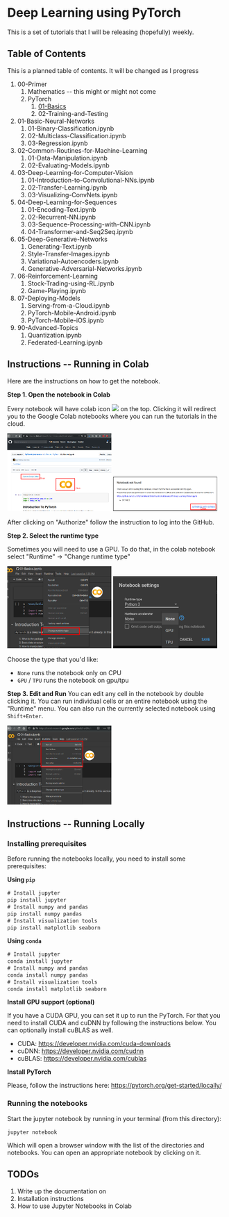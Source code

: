 # Deep Learning using PyTorch

This is a set of tutorials that I will be releasing (hopefully) weekly.

## Table of Contents

This is a planned table of contents.
It will be changed as I progress

1. 00-Primer
    1. Mathematics -- this might or might not come
    1. PyTorch
        1. [01-Basics](00-Primer/PyTorch/01-Basics.ipynb)
        1. 02-Training-and-Testing
1. 01-Basic-Neural-Networks
    1. 01-Binary-Classification.ipynb
    1. 02-Multiclass-Classification.ipynb
    1. 03-Regression.ipynb
1. 02-Common-Routines-for-Machine-Learning
    1. 01-Data-Manipulation.ipynb
    1. 02-Evaluating-Models.ipynb
1. 03-Deep-Learning-for-Computer-Vision
    1. 01-Introduction-to-Convolutional-NNs.ipynb
    1. 02-Transfer-Learning.ipynb
    1. 03-Visualizing-ConvNets.ipynb
1. 04-Deep-Learning-for-Sequences
    1. 01-Encoding-Text.ipynb
    1. 02-Recurrent-NN.ipynb
    1. 03-Sequence-Processing-with-CNN.ipynb
    1. 04-Transformer-and-Seq2Seq.ipynb
1. 05-Deep-Generative-Networks
    1. Generating-Text.ipynb
    1. Style-Transfer-Images.ipynb
    1. Variational-Autoencoders.ipynb
    1. Generative-Adversarial-Networks.ipynb
1. 06-Reinforcement-Learning
    1. Stock-Trading-using-RL.ipynb
    1. Game-Playing.ipynb
1. 07-Deploying-Models
    1. Serving-from-a-Cloud.ipynb
    1. PyTorch-Mobile-Android.ipynb
    1. PyTorch-Mobile-iOS.ipynb
1. 90-Advanced-Topics
    1. Quantization.ipynb
    1. Federated-Learning.ipynb

## Instructions -- Running in Colab

Here are the instructions on how to get the notebook.

**Step 1. Open the notebook in Colab**

Every notebook will have colab icon <img src="https://colab.research.google.com/img/colab_favicon.ico" width=16/> on the top.
Clicking it will redirect you to the Google Colab notebooks where you can run the tutorials in the cloud.

<img src="imgs/colab_step_1.png" alt="Step 1" width=240/>
<img src="imgs/colab_step_1_auth.png" alt="Step 1" width=240/>

After clicking on "Authorize" follow the instruction to log into the GitHub.

**Step 2. Select the runtime type**

Sometimes you will need to use a GPU.
To do that, in the colab notebook select "Runtime" -> "Change runtime type"

<img src="imgs/colab_step_2_a.png" alt="Step 2a" width=240/>
<img src="imgs/colab_step_2_b.png" alt="Step 2b" width=240/>

Choose the type that you'd like:
- `None` runs the notebook only on CPU
- `GPU` / `TPU` runs the notebook on gpu/tpu

**Step 3. Edit and Run**
You can edit any cell in the notebook by double clicking it.
You can run individual cells or an entire notebook using the "Runtime" menu.
You can also run the currently selected notebook using `Shift+Enter`.

<img src="imgs/colab_step_3.png" alt="Step 3" width=240/>

## Instructions -- Running Locally

### Installing prerequisites

Before running the notebooks locally, you need to install some prerequisites:

**Using `pip`**

```shell
# Install jupyter
pip install jupyter
# Install numpy and pandas
pip install numpy pandas
# Install visualization tools
pip install matplotlib seaborn
```

**Using `conda`**

```shell
# Install jupyter
conda install jupyter
# Install numpy and pandas
conda install numpy pandas
# Install visualization tools
conda install matplotlib seaborn
```

**Install GPU support (optional)**

If you have a CUDA GPU, you can set it up to run the PyTorch.
For that you need to install CUDA and cuDNN by following the instructions below.
You can optionally install cuBLAS as well.

- CUDA: https://developer.nvidia.com/cuda-downloads
- cuDNN: https://developer.nvidia.com/cudnn
- cuBLAS: https://developer.nvidia.com/cublas

**Install PyTorch**

Please, follow the instructions here: https://pytorch.org/get-started/locally/

### Running the notebooks

Start the jupyter notebook by running in your terminal (from this directory):

```console
jupyter notebook
```

Which will open a browser window with the list of the directories and notebooks.
You can open an appropriate notebook by clicking on it.

## TODOs

1. Write up the documentation on
  1. Installation instructions
  2. How to use Jupyter Notebooks in Colab

